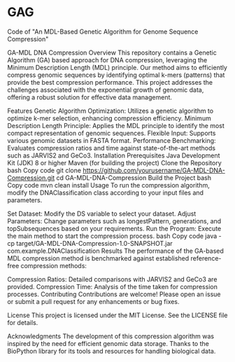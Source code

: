 # GAG
Code of "An MDL-Based Genetic Algorithm for Genome Sequence Compression"

GA-MDL DNA Compression
Overview
This repository contains a Genetic Algorithm (GA) based approach for DNA compression, leveraging the Minimum Description Length (MDL) principle. Our method aims to efficiently compress genomic sequences by identifying optimal k-mers (patterns) that provide the best compression performance. This project addresses the challenges associated with the exponential growth of genomic data, offering a robust solution for effective data management.

Features
Genetic Algorithm Optimization: Utilizes a genetic algorithm to optimize k-mer selection, enhancing compression efficiency.
Minimum Description Length Principle: Applies the MDL principle to identify the most compact representation of genomic sequences.
Flexible Input: Supports various genomic datasets in FASTA format.
Performance Benchmarking: Evaluates compression ratios and time against state-of-the-art methods such as JARVIS2 and GeCo3.
Installation
Prerequisites
Java Development Kit (JDK) 8 or higher
Maven (for building the project)
Clone the Repository
bash
Copy code
git clone https://github.com/yourusername/GA-MDL-DNA-Compression.git
cd GA-MDL-DNA-Compression
Build the Project
bash
Copy code
mvn clean install
Usage
To run the compression algorithm, modify the DNAClassification class according to your input files and parameters.

Set Dataset: Modify the DS variable to select your dataset.
Adjust Parameters: Change parameters such as longestPattern, generations, and topSubsequences based on your requirements.
Run the Program: Execute the main method to start the compression process.
bash
Copy code
java -cp target/GA-MDL-DNA-Compression-1.0-SNAPSHOT.jar com.example.DNAClassification
Results
The performance of the GA-based MDL compression method is benchmarked against established reference-free compression methods:

Compression Ratios: Detailed comparisons with JARVIS2 and GeCo3 are provided.
Compression Time: Analysis of the time taken for compression processes.
Contributing
Contributions are welcome! Please open an issue or submit a pull request for any enhancements or bug fixes.

License
This project is licensed under the MIT License. See the LICENSE file for details.

Acknowledgments
The development of this compression algorithm was inspired by the need for efficient genomic data storage.
Thanks to the BioPython library for its tools and resources for handling biological data.
